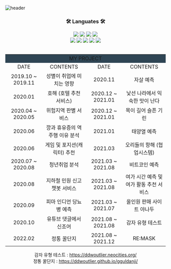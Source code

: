 ![header](https://capsule-render.vercel.app/api?type=transparent&color=auto&fontColor=0067a3&height=100&section=header&text=JUDAHEE&fontSize=70&fontAlignY=45&fontAlign=50&animation=fadeIn&desc=Data%20scientist%20who%20can%20development&&descAlignY=85&descAlign=50)

<div align = "center">
  <h3>🛠 Languates 🛠</h3>
  <img src="https://img.shields.io/badge/Python-3766AB?style=flat-square&logo=Python&logoColor=white"/>
  <img src="https://img.shields.io/badge/Java-007396?style=flat-square&logo=Java&logoColor=white"/>
  <img src="https://img.shields.io/badge/C-A8B9CC?style=flat-square&logo=C&logoColor=white"/>
  <img src="https://img.shields.io/badge/R-276DC3?style=flat-square&logo=R&logoColor=white"/></a>
  </br>
  <img src="https://img.shields.io/badge/JavaScript-F7DF1E?style=flat-square&logo=JavaScript&logoColor=white"/></a>
  <img src="https://img.shields.io/badge/CSS-1572B6?style=flat-square&logo=CSS3&logoColor=white"/></a>
  <img src="https://img.shields.io/badge/HTML5-E34F26?style=flat-square&logo=HTML5&logoColor=white"/></a>
  <img src="https://img.shields.io/badge/Mysql-4479A1?style=flat-square&logo=Mysql&Studio&logoColor=white"/></a>
  <img src="https://img.shields.io/badge/MongoDB-47A248?style=flat-square&logo=MongoDB&Studio&logoColor=white"/></a>
 
</div>

</br>

<div align = "center">
  
<table border="0" width="1200px">
  <tr bgcolor="#2F4554" align="center">
    <td colspan="4"> MY PROJECT </td>
  </tr>
  <tr align="center">
    <td width="300px"> DATE </td>
    <td width="300px"> CONTENTS </td>
    <td width="300px"> DATE </td>
    <td width="300px"> CONTENTS </td>
  </tr>
  <tr align="center">
    <td> 2019.10 ~ 2019.11 </td> <td>성별이 취업에 미치는 영향 </td> <td>2020.11 </td> <td>자살 예측 </td>
  </tr>
  <tr align="center">
    <td> 2020.01 </td> <td> 호해 (호텔 추천 서비스) </td> <td> 2020.12 ~ 2021.01 </td> <td> 낯선 나라에서 익숙한 맛이 난다 </td>
  </tr>
    <tr align="center">
      <td> 2020.04 ~ 2020.05 </td> <td> 위험지역 판별 서비스 </td> <td> 2020.12 ~ 2021.01 </td> <td> 목이 길어 슬픈 기린 </td>
  </tr>
    <tr align="center">
      <td> 2020.06 </td> <td> 깡과 휴유증의 역주행 이유 분석 </td> <td> 2021.01 </td> <td> 태양열 예측 </td>
  </tr>
    <tr align="center">
      <td> 2020.06 </td> <td> 게임 및 포지션(캐릭터) 추천 </td> <td> 2021.03 </td> <td> 오리들의 항해 (협업시스템) </td>
  </tr>
    <tr align="center">
      <td> 2020.07 ~ 2020.08 </td> <td> 청년취업 분석 </td> <td> 2021.03 ~ 2021.08 </td> <td> 비트코인 예측 </td>
  </tr>
    <tr align="center">
      <td> 2020.08 </td> <td> 지하철 민원 신고 챗봇 서비스 </td> <td> 2021.03 ~ 2021.08 </td> <td> 여가 시간 예측 및 여가 활동 추천 서비스 </td>
  </tr>
    <tr align="center">
      <td> 2020.09 </td> <td>  피마 인디언 당뇨병 예측 </td> <td> 2021.03 ~ 2021.07 </td> <td> 올인원 판매 사이트 야나두 </td> 
  </tr>
    <tr align="center">
      <td> 2020.10 </td> <td> 유튜브 댓글에서 신조어  </td> <td> 2021.08 ~ 2021.08 </td> <td> 감자 유형 테스트 </td>
  </tr>
    </tr>
    <tr align="center">
      <td> 2022.02 </td> <td> 정통 꿀단지 </td> <td> 2021.08 ~ 2021.12 </td> <td> RE:MASK </td>
  </tr>
</table>

감자 유형 테스트 : https://ddwoutlier.neocities.org/ </br>
정통 꿀단지 : https://ddwoutlier.github.io/gguldanji/

</div>

</br>
